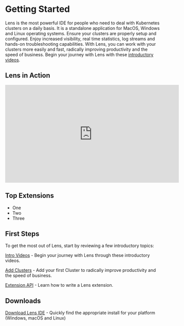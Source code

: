 # Getting Started

Lens is the most powerful IDE for people who need to deal with Kubernetes clusters on a daily basis. It is a standalone application for MacOS, Windows and Linux operating systems. Ensure your clusters are properly setup and configured. Enjoy increased visibility, real time statistics, log streams and hands-on troubleshooting capabilities. With Lens, you can work with your clusters more easily and fast, radically improving productivity and the speed of business. Begin your journey with Lens with these [introductory videos](/get-started/intro-videos/).



## Lens in Action

<iframe width="560" height="315" src="https://www.youtube.com/embed/04v2ODsmtIs" frameborder="0" allow="accelerometer; autoplay; clipboard-write; encrypted-media; gyroscope; picture-in-picture" allowfullscreen></iframe>


## Top Extensions

- One
- Two
- Three


## First Steps

To get the most out of Lens, start by reviewing a few introductory topics:

[Intro Videos](/get-started/intro-videos/) - Begin your journey with Lens through these introductory videos.

[Add Clusters](/clusters/add-cluster/) - Add your first Cluster to radically improve productivity and the speed of business.

[Extension API](/extensions/overview/) - Learn how to write a Lens extension.


## Downloads

[Download Lens IDE](/setup/overview/) - Quickly find the appropriate install for your platform (Windows, macOS and Linux)